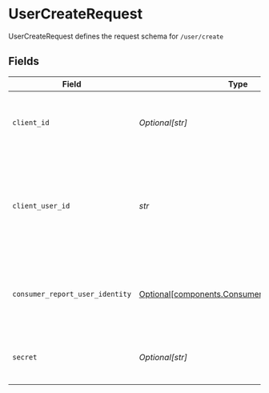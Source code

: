 # UserCreateRequest

UserCreateRequest defines the request schema for `/user/create`


## Fields

| Field                                                                                                                                                                                                                                                       | Type                                                                                                                                                                                                                                                        | Required                                                                                                                                                                                                                                                    | Description                                                                                                                                                                                                                                                 |
| ----------------------------------------------------------------------------------------------------------------------------------------------------------------------------------------------------------------------------------------------------------- | ----------------------------------------------------------------------------------------------------------------------------------------------------------------------------------------------------------------------------------------------------------- | ----------------------------------------------------------------------------------------------------------------------------------------------------------------------------------------------------------------------------------------------------------- | ----------------------------------------------------------------------------------------------------------------------------------------------------------------------------------------------------------------------------------------------------------- |
| `client_id`                                                                                                                                                                                                                                                 | *Optional[str]*                                                                                                                                                                                                                                             | :heavy_minus_sign:                                                                                                                                                                                                                                          | Your Plaid API `client_id`. The `client_id` is required and may be provided either in the `PLAID-CLIENT-ID` header or as part of a request body.                                                                                                            |
| `client_user_id`                                                                                                                                                                                                                                            | *str*                                                                                                                                                                                                                                                       | :heavy_check_mark:                                                                                                                                                                                                                                          | A unique ID representing the end user. Maximum of 128 characters. Typically this will be a user ID number from your application. Personally identifiable information, such as an email address or phone number, should not be used in the `client_user_id`. |
| `consumer_report_user_identity`                                                                                                                                                                                                                             | [Optional[components.ConsumerReportUserIdentity]](../../models/shared/consumerreportuseridentity.md)                                                                                                                                                        | :heavy_minus_sign:                                                                                                                                                                                                                                          | ConsumerReportUserIdentity defines the user identity data collected for consumer report purpose. This field is required to be set if you later use the created user for consumer report purpose.                                                            |
| `secret`                                                                                                                                                                                                                                                    | *Optional[str]*                                                                                                                                                                                                                                             | :heavy_minus_sign:                                                                                                                                                                                                                                          | Your Plaid API `secret`. The `secret` is required and may be provided either in the `PLAID-SECRET` header or as part of a request body.                                                                                                                     |
